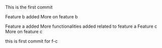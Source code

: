 This is the first commit

Feature b added
More on feature b

Feature a added 
More functionalities added related to feature a
Feature c
More on feature c

this is first commit for f-c
